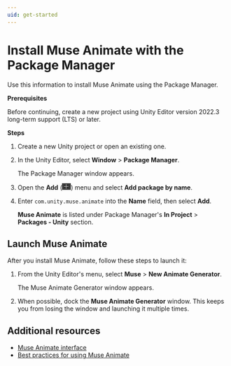 ```yaml
---
uid: get-started
---
```


# Install Muse Animate with the Package Manager 

Use this information to install Muse Animate using the Package Manager.

**Prerequisites**

Before continuing, create a new project using Unity Editor version 2022.3 long-term support (LTS) or later.

**Steps**

1. Create a new Unity project or open an existing one.
2. In the Unity Editor, select **Window** > **Package Manager**.
   
      The Package Manager window appears.
3. Open the **Add** (![alt text](images/plus-icon.png)) menu and select **Add package by name**. 
4. Enter `com.unity.muse.animate` into the **Name** field, then select **Add**.

   **Muse Animate** is listed under Package Manager's **In Project** > **Packages - Unity** section.

## Launch Muse Animate

After you install Muse Animate, follow these steps to launch it:

1. From the Unity Editor's menu, select **Muse** > **New Animate Generator**.

   The Muse Animate Generator window appears.
2. When possible, dock the **Muse Animate Generator** window. This keeps you from losing the window and launching it multiple times.

## Additional resources

* [Muse Animate interface](animate-interface.md)
* [Best practices for using Muse Animate](best-practice.md)